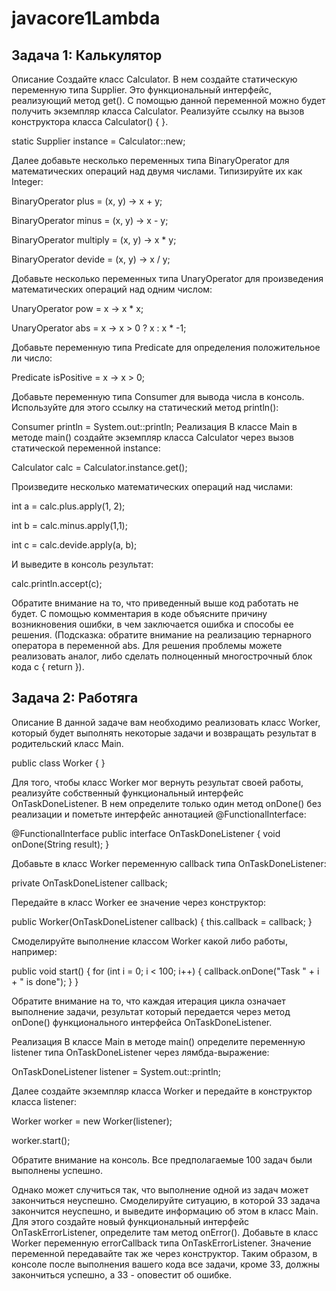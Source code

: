 # javacore1Lambda
## Задача 1: Калькулятор
Описание
Создайте класс Calculator. В нем создайте статическую переменную типа Supplier. Это функциональный интерфейс, реализующий метод get().
С помощью данной переменной можно будет получить экземпляр класса Calculator. Реализуйте ссылку на вызов конструктора класса Calculator() { }.

static Supplier<Calculator> instance = Calculator::new;
    
Далее добавьте несколько переменных типа BinaryOperator для математических операций над двумя числами. Типизируйте их как Integer:

BinaryOperator<Integer> plus = (x, y) -> x + y;
    
BinaryOperator<Integer> minus = (x, y) -> x - y;
    
BinaryOperator<Integer> multiply = (x, y) -> x * y;
    
BinaryOperator<Integer> devide = (x, y) -> x / y;
    
Добавьте несколько переменных типа UnaryOperator для произведения математических операций над одним числом:

UnaryOperator<Integer> pow = x -> x * x;
    
UnaryOperator<Integer> abs = x -> x > 0 ? x : x * -1;
    
Добавьте переменную типа Predicate для определения положительное ли число:

Predicate<Integer> isPositive = x -> x > 0;
    
Добавьте переменную типа Consumer для вывода числа в консоль. Используйте для этого ссылку на статический метод println():

Consumer<Integer> println = System.out::println;
Реализация
В классе Main в методе main() создайте экземпляр класса Calculator через вызов статической переменной instance:

Calculator calc = Calculator.instance.get();
    
Произведите несколько математических операций над числами:

int a = calc.plus.apply(1, 2);
    
int b = calc.minus.apply(1,1);
    
int c = calc.devide.apply(a, b);
    
И выведите в консоль результат:

calc.println.accept(c);
    
Обратите внимание на то, что приведенный выше код работать не будет. 
С помощью комментария в коде объясните причину возникновения ошибки, в чем заключается ошибка и способы ее решения. 
(Подсказка: обратите внимание на реализацию тернарного оператора в переменной abs.
Для решения проблемы можете реализовать аналог, либо сделать полноценный многострочный блок кода с { return }).

## Задача 2: Работяга
Описание
В данной задаче вам необходимо реализовать класс Worker, который будет выполнять некоторые задачи и возвращать результат в родительский класс Main.

public class Worker {
}
    
Для того, чтобы класс Worker мог вернуть результат своей работы, реализуйте собственный функциональный интерфейс OnTaskDoneListener. В нем определите только один метод onDone() без реализации и пометьте интерфейс аннотацией @FunctionalInterface:

@FunctionalInterface
public interface OnTaskDoneListener {
    void onDone(String result);
}
    
Добавьте в класс Worker переменную callback типа OnTaskDoneListener:

private OnTaskDoneListener callback;
    
Передайте в класс Worker ее значение через конструктор:

public Worker(OnTaskDoneListener callback) {
    this.callback = callback;
}
    
Смоделируйте выполнение классом Worker какой либо работы, например:

public void start() {
    for (int i = 0; i < 100; i++) {
        callback.onDone("Task " + i + " is done");
    }
}
                            
Обратите внимание на то, что каждая итерация цикла означает выполнение задачи, результат который передается через метод onDone() функционального интерфейса OnTaskDoneListener.

Реализация
В классе Main в методе main() определите переменную listener типа OnTaskDoneListener через лямбда-выражение:

OnTaskDoneListener listener = System.out::println;
                            
Далее создайте экземпляр класса Worker и передайте в конструктор класса listener:

Worker worker = new Worker(listener);
                            
worker.start();
                            
Обратите внимание на консоль. Все предполагаемые 100 задач были выполнены успешно.

Однако может случиться так, что выполнение одной из задач может закончиться неуспешно. Смоделируйте ситуацию, в которой 33 задача закончится неуспешно, и выведите информацию об этом в класс Main. Для этого создайте новый функциональный интерфейс OnTaskErrorListener, определите там метод onError(). Добавьте в класс Worker переменную errorCallback типа OnTaskErrorListener. Значение переменной передавайте так же через конструктор. Таким образом, в консоле после выполнения вашего кода все задачи, кроме 33, должны закончиться успешно, а 33 - оповестит об ошибке. 

